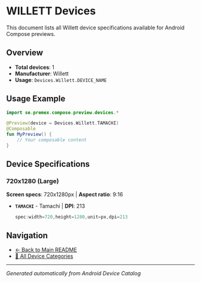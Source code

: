# WILLETT Devices

This document lists all Willett device specifications available for Android Compose previews.

## Overview

- **Total devices**: 1
- **Manufacturer**: Willett
- **Usage**: `Devices.Willett.DEVICE_NAME`

## Usage Example

```kotlin
import se.premex.compose.preview.devices.*

@Preview(device = Devices.Willett.TAMACHI)
@Composable
fun MyPreview() {
    // Your composable content
}
```

## Device Specifications

### 720x1280 (Large)

**Screen specs**: 720x1280px | **Aspect ratio**: 9:16

- **`TAMACHI`** - Tamachi | **DPI**: 213
  ```kotlin
  spec:width=720,height=1280,unit=px,dpi=213
  ```

## Navigation

- [← Back to Main README](../../README.md)
- [📱 All Device Categories](../README.md)

---
*Generated automatically from Android Device Catalog*
